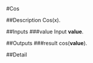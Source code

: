 #Cos

##Description
Cos(x).

##Inputs
###value
Input **value**.

##Outputs
###result
cos(**value**).

##Detail

